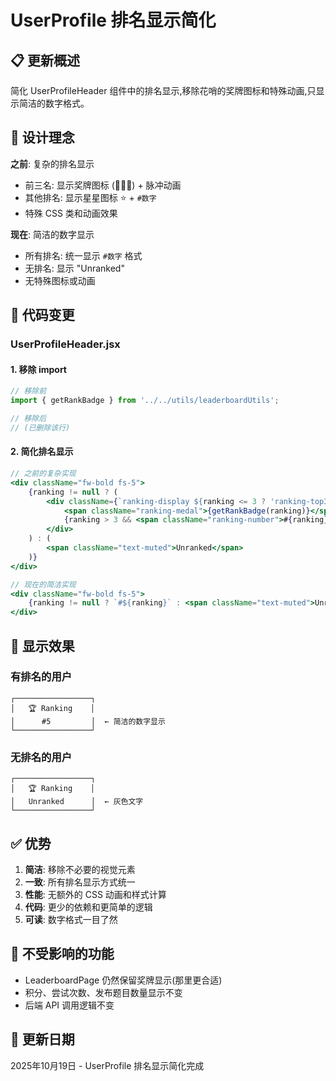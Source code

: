 # UserProfile 排名显示简化

## 📋 更新概述

简化 UserProfileHeader 组件中的排名显示,移除花哨的奖牌图标和特殊动画,只显示简洁的数字格式。

## 🎯 设计理念

**之前**: 复杂的排名显示
- 前三名: 显示奖牌图标 (🥇🥈🥉) + 脉冲动画
- 其他排名: 显示星星图标 ⭐ + `#数字`
- 特殊 CSS 类和动画效果

**现在**: 简洁的数字显示
- 所有排名: 统一显示 `#数字` 格式
- 无排名: 显示 "Unranked"
- 无特殊图标或动画

## 📝 代码变更

### UserProfileHeader.jsx

#### 1. 移除 import

```jsx
// 移除前
import { getRankBadge } from '../../utils/leaderboardUtils';

// 移除后
// (已删除该行)
```

#### 2. 简化排名显示

```jsx
// 之前的复杂实现
<div className="fw-bold fs-5">
    {ranking != null ? (
        <div className={`ranking-display ${ranking <= 3 ? 'ranking-top3' : ''}`}>
            <span className="ranking-medal">{getRankBadge(ranking)}</span>
            {ranking > 3 && <span className="ranking-number">#{ranking}</span>}
        </div>
    ) : (
        <span className="text-muted">Unranked</span>
    )}
</div>

// 现在的简洁实现
<div className="fw-bold fs-5">
    {ranking != null ? `#${ranking}` : <span className="text-muted">Unranked</span>}
</div>
```

## 🎨 显示效果

### 有排名的用户

```
┌─────────────────┐
│   🏆 Ranking    │
│      #5         │  ← 简洁的数字显示
└─────────────────┘
```

### 无排名的用户

```
┌─────────────────┐
│   🏆 Ranking    │
│   Unranked      │  ← 灰色文字
└─────────────────┘
```

## ✅ 优势

1. **简洁**: 移除不必要的视觉元素
2. **一致**: 所有排名显示方式统一
3. **性能**: 无额外的 CSS 动画和样式计算
4. **代码**: 更少的依赖和更简单的逻辑
5. **可读**: 数字格式一目了然

## 🔄 不受影响的功能

- LeaderboardPage 仍然保留奖牌显示(那里更合适)
- 积分、尝试次数、发布题目数量显示不变
- 后端 API 调用逻辑不变

## 📅 更新日期

2025年10月19日 - UserProfile 排名显示简化完成
